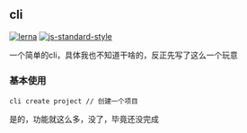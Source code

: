 <!--
 * @Author: last order
 * @Date: 2020-05-29 19:11:29
 * @LastEditTime: 2020-06-07 11:19:55
--> 
## cli
[![lerna](https://img.shields.io/badge/maintained%20with-lerna-cc00ff.svg)](https://lerna.js.org/)
[![js-standard-style](https://img.shields.io/badge/code%20style-standard-brightgreen.svg)](http://standardjs.com)

一个简单的cli，具体我也不知道干啥的，反正先写了这么一个玩意

### 基本使用

```
cli create project // 创建一个项目
```

是的，功能就这么多，没了，毕竟还没完成
